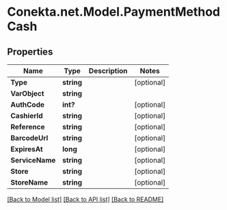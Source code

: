 # Conekta.net.Model.PaymentMethodCash

## Properties

Name | Type | Description | Notes
------------ | ------------- | ------------- | -------------
**Type** | **string** |  | [optional] 
**VarObject** | **string** |  | 
**AuthCode** | **int?** |  | [optional] 
**CashierId** | **string** |  | [optional] 
**Reference** | **string** |  | [optional] 
**BarcodeUrl** | **string** |  | [optional] 
**ExpiresAt** | **long** |  | [optional] 
**ServiceName** | **string** |  | [optional] 
**Store** | **string** |  | [optional] 
**StoreName** | **string** |  | [optional] 

[[Back to Model list]](../README.md#documentation-for-models) [[Back to API list]](../README.md#documentation-for-api-endpoints) [[Back to README]](../README.md)

